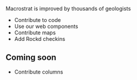 Macrostrat is improved by thousands of geologists

- Contribute to code
- Use our web components
- Contribute maps
- Add Rockd checkins

## Coming soon

- Contribute columns